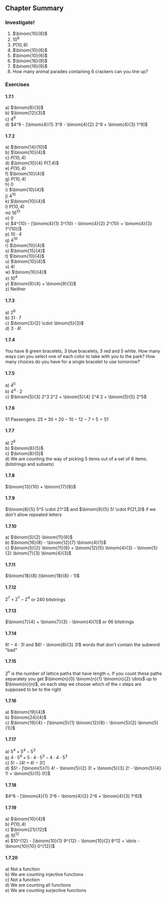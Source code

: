 ## Chapter Summary
### Investigate!
1. $\binom{10}{6}$
2. $10^6$
3. $P(10,6)$
4. $\binom{10}{6}$
5. $\binom{10}{6}$
6. $\binom{16}{9}$
7. $\binom{16}{9}$
8. How many animal parades containing 6 crackers can you line up?


### Exercises
#### 1.7.1
a) $\binom{8}{3}$  
b) $\binom{12}{3}$  
c) $4^9$  
d) $4^9 - [\binom{4}{1} 3^9 - \binom{4}{2} 2^9 + \binom{4}{3} 1^9]$  


#### 1.7.2
a) $\binom{14}{10}$  
b) $\binom{10}{4}$  
c) $P(10,4)$  
d) $\binom{10}{4} P(7,4)$  
e) $P(10,4)$  
f) $\binom{10}{4}$  
g) $P(10,4)$  
h) 0  
i) $\binom{10}{4}$  
j) $4^{10}$  
k) $\binom{10}{4}$  
l) $P(10,4)$  
m) $16^{10}$  
n) 0  
o) $4^{10} - [\binom{4}{1} 3^{10} - \binom{4}{2} 2^{10} + \binom{4}{3} 1^{10}]$  
p) $10 \cdot 4$  
q) $4^{10}$  
r) $\binom{10}{4}$  
s) $\binom{15}{4}$  
t) $\binom{10}{4}$  
u) $\binom{10}{4}$  
v) $4!$  
w) $\binom{10}{4}$  
x) $10^4$  
y) $\binom{9}{4} + \binom{9}{3}$  
z) Neither  


#### 1.7.3
a) $2^8$  
b) $31 \cdot 7$  
c) $\binom{3}{2} \cdot \binom{5}{3}$  
d) $3 \cdot 4!$  


#### 1.7.4
You have 8 green bracelets, 3 blue bracelets, 3 red and 5 white. How many ways can you select one of each color to take with you to the park? How many choices do you have for a single bracelet to use tomorrow?  


#### 1.7.5
a) $4^5$  
b) $4^4 \cdot 2$  
c) $\binom{5}{3} 2^3 2^2 + \binom{5}{4} 2^4 2 + \binom{5}{5} 2^5$  


#### 1.7.6
$51$ Passengers. $25+30+20-10-12-7+5 = 51$


#### 1.7.7
a) $2^8$  
b) $\binom{8}{5}$  
c) $\binom{8}{5}$  
d) We are counting the way of picking 5 items out of a set of 8 items. (bitstrings and subsets)  


#### 1.7.8
$\binom{13}{10} + \binom{17}{8}$


#### 1.7.9
$\binom{8}{5} 5^5 \cdot 21^3$ and $\binom{8}{5} 5! \cdot P(21,3)$ if we don't allow repeated letters


#### 1.7.10
a) $\binom{5}{2} \binom{11}{6}$  
b) $\binom{16}{8} - \binom{12}{7} \binom{4}{1}$  
c) $\binom{5}{2} \binom{11}{6} + \binom{12}{5} \binom{4}{3} - \binom{5}{2} \binom{7}{3} \binom{4}{3}$    


#### 1.7.11
$\binom{18}{8} (\binom{18}{8} - 1)$


#### 1.7.12
$2^7 + 2^7 - 2^4$ or 240 bitstrings


#### 1.7.13
$\binom{7}{4} + \binom{7}{3} - \binom{4}{1}$ or 66 bitstrings


#### 1.7.14
$6! - 4 \cdot 3!$ and $6! - \binom{6}{3} 3!$ words that don't contain the subword "bad"


#### 1.7.15
$2^n$ is the number of lattice paths that have length `n`. If you count these paths separately you get $\binom{n}{0} \binom{n}{1} \binom{n}{2} \dots$ up to $\binom{n}{n}$, on each step we choose which of the `n` steps are supposed to be to the right


#### 1.7.16
a) $\binom{19}{4}$  
b) $\binom{24}{4}$  
c) $\binom{19}{4} - [\binom{5}{1} \binom{12}{8} - \binom{5}{2} \binom{5}{1}]$  


#### 1.7.17
a) $5^4 + 5^4 - 5^3$  
b) $4 \cdot 5^4 + 5 \cdot 4 \cdot 5^3 - 4 \cdot 4 \cdot 5^3$  
c) $5! - [4! + 4! - 3!]$  
d) $5! - [\binom{5}{1} 4! - \binom{5}{2} 3! + \binom{5}{3} 2! - \binom{5}{4} 1! + \binom{5}{5} 0!]$  


#### 1.7.18
$4^6 - [\binom{4}{1} 3^6 - \binom{4}{2} 2^6 + \binom{4}{3} 1^6]$


#### 1.7.19
a) $\binom{10}{4}$  
b) $P(10,4)$  
c) $\binom{21}{12}$  
d) $10^{12}$  
e) $10^{12} - [\binom{10}{1} 9^{12} - \binom{10}{2} 8^12 + \dots - \binom{10}{10} 0^{12}]$  


#### 1.7.20
a) Not a function   
b) We are counting injective functions   
c) Not a function   
d) We are counting all functions   
e) We are counting surjective functions   
